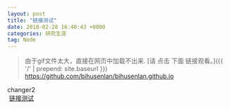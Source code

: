 ```yaml
---
layout: post
title: "链接测试"
date: 2018-02-28 16:40:43 +0800
categories: 研究生涯
tag: Node
---
```








>由于gif文件太大，直接在网页中加载不出来.
[请  点击 下面 链接观看。]({{ '/' | prepend: site.baseurl }})
https://github.com/bihusenlan/bihusenlan.github.io
 

changer2
 <br>
 <a class="intro" href="/_Photo/touteng.gif/" target="_blank">链接测试</a>
